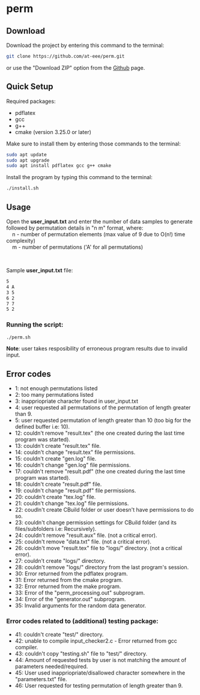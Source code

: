 # perm

## Download
Download the project by entering this command to the terminal:
```bash
git clone https://github.com/at-eee/perm.git
```
or use the "Download ZIP" option from the [Github](https://github.com/at-eee/perm) page.

## Quick Setup
Required packages:
* pdflatex
* gcc
* g++
* cmake (version 3.25.0 or later)

Make sure to install them by entering those commands to the terminal:
```bash
sudo apt update
sudo apt upgrade
sudo apt install pdflatex gcc g++ cmake
```

Install the program by typing this command to the terminal:
```bash
./install.sh
```

## Usage
Open the __user_input.txt__ and enter the number of data samples to generate followed by permutation details in "n m" format, where:\
&nbsp;&nbsp;&nbsp;&nbsp;n - number of permutation elements (max value of 9 due to O(n!) time complexity)\
&nbsp;&nbsp;&nbsp;&nbsp;m - number of permutations ('A' for all permutations)

<br/>

Sample __user_input.txt__ file:
```txt
5
4 A
3 5
6 2
7 7
5 2
```

### Running the script:
```bash
./perm.sh 
```

__Note__: user takes resposibility of erroneous program results due to invalid input.

## Error codes
- 1: not enough permutations listed
- 2: too many permutations listed
- 3: inappriopriate character found in user_input.txt
- 4: user requested all permutations of the permutation of length greater than 9.
- 5: user requested permutation of length greater than 10 (too big for the defined buffer i.e: 10).
- 12: couldn't remove "result.tex" (the one created during the last time program was started).
- 13: couldn't create "result.tex" file.
- 14: couldn't change "result.tex" file permissions.
- 15: couldn't create "gen.log" file.
- 16: couldn't change "gen.log" file permissions.
- 17: couldn't remove "result.pdf" (the one created during the last time program was started).
- 18: couldn't create "result.pdf" file.
- 19: couldn't change "result.pdf" file permissions.
- 20: couldn't create "tex.log" file.
- 21: couldn't change "tex.log" file permissions.
- 22: coudln't create CBuild folder or user doesn't have permissions to do so.
- 23: couldn't change permission settings for CBuild folder (and its files/subfolders i.e: Recursively).
- 24: couldn't remove "result.aux" file. (not a critical error).
- 25: couldn't remove "data.txt" file. (not a critical error).
- 26: couldn't move "result.tex" file to "logs/" directory. (not a critical error).
- 27: couldn't create "logs/" directory.
- 28: couldn't remove "logs/" directory from the last program's session.
- 30: Error returned from the pdflatex program.
- 31: Error returned from the cmake program.
- 32: Error returned from the make program.
- 33: Error of the "perm_processing.out" subprogram.
- 34: Error of the "generator.out" subprogram.
- 35: Invalid arguments for the random data generator.
### Error codes related to (additional) testing package:
- 41: couldn't create "test/" directory.
- 42: unable to compile input_checker2.c - Error returned from gcc compiler.
- 43: couldn't copy "testing.sh" file to "test/" directory.
- 44: Amount of requested tests by user is not matching the amount of parameters needed/required.
- 45: User used inappriopriate/disallowed character somewhere in the "parameters.txt" file.
- 46: User requested for testing permutation of length greater than 9.
